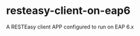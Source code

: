 resteasy-client-on-eap6
=======================

A RESTEasy client APP configured to run on EAP 6.x
